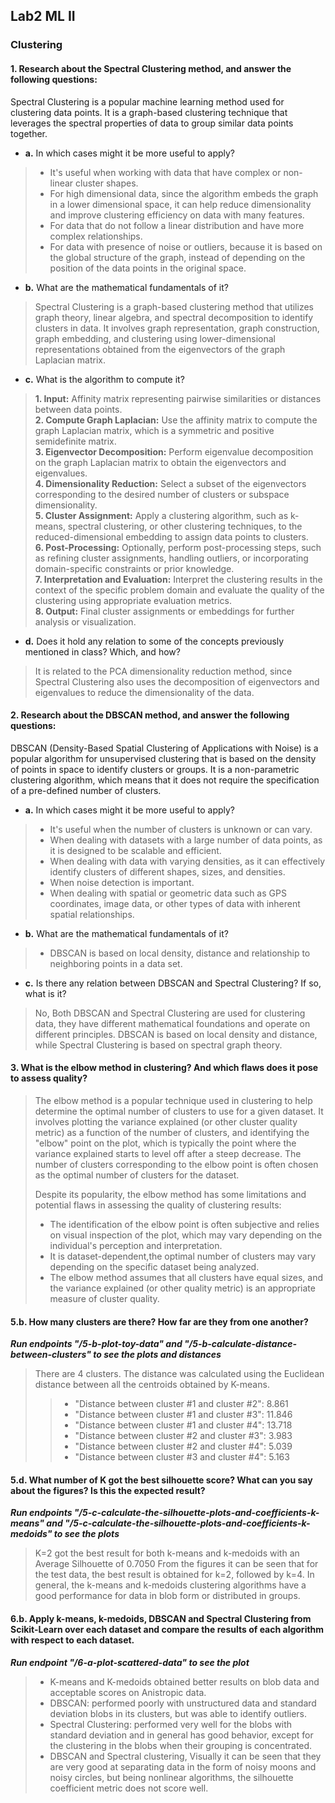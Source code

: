 ## Lab2 ML II 
### Clustering
  
#### **1.** Research about the **Spectral Clustering** method, and answer the following questions:
Spectral Clustering is a popular machine learning method used for clustering data points. It is a graph-based clustering technique that leverages the spectral properties of data to group similar data points together.
- **a.** In which cases might it be more useful to apply?
>- It's useful when working with data that have complex or non-linear cluster shapes.
>- For high dimensional data, since the algorithm embeds the graph in a lower dimensional space, it can help reduce dimensionality and improve clustering efficiency on data with many features.
>- For data that do not follow a linear distribution and have more complex relationships.
>- For data with presence of noise or outliers, because it is based on the global structure of the graph, instead of depending on the position of the data points in the original space.
- **b.** What are the mathematical fundamentals of it?
> Spectral Clustering is a graph-based clustering method that utilizes graph theory, linear algebra, and spectral decomposition to identify clusters in data. It involves graph representation, graph construction, graph embedding, and clustering using lower-dimensional representations obtained from the eigenvectors of the graph Laplacian matrix.
- **c.** What is the algorithm to compute it?
> **1. Input:** Affinity matrix representing pairwise similarities or distances between data points.   
> **2. Compute Graph Laplacian:** Use the affinity matrix to compute the graph Laplacian matrix, which is a symmetric and positive semidefinite matrix.   
> **3. Eigenvector Decomposition:** Perform eigenvalue decomposition on the graph Laplacian matrix to obtain the eigenvectors and eigenvalues.  
> **4. Dimensionality Reduction:** Select a subset of the eigenvectors corresponding to the desired number of clusters or subspace dimensionality.  
> **5. Cluster Assignment:** Apply a clustering algorithm, such as k-means, spectral clustering, or other clustering techniques, to the reduced-dimensional embedding to assign data points to clusters.  
> **6. Post-Processing:** Optionally, perform post-processing steps, such as refining cluster assignments, handling outliers, or incorporating domain-specific constraints or prior knowledge.    
> **7. Interpretation and Evaluation:** Interpret the clustering results in the context of the specific problem domain and evaluate the quality of the clustering using appropriate evaluation metrics.   
> **8. Output:** Final cluster assignments or embeddings for further analysis or visualization.
- **d.** Does it hold any relation to some of the concepts previously mentioned in class? Which, and how?
> It is related to the PCA dimensionality reduction method, since Spectral Clustering also uses the decomposition of eigenvectors and eigenvalues to reduce the dimensionality of the data. 

#### **2.** Research about the **DBSCAN** method, and answer the following questions:
DBSCAN (Density-Based Spatial Clustering of Applications with Noise) is a popular algorithm for unsupervised clustering  that is based on the density of points in space to identify clusters or groups. It is a non-parametric clustering algorithm, which means that it does not require the specification of a pre-defined number of clusters.
- **a.** In which cases might it be more useful to apply?
> - It's useful when the number of clusters is unknown or can vary.
> - When dealing with datasets with a large number of data points, as it is designed to be scalable and efficient.
> - When dealing with data with varying densities, as it can effectively identify clusters of different shapes, sizes, and densities.
> - When noise detection is important.
> - When dealing with spatial or geometric data such as GPS coordinates, image data, or other types of data with inherent spatial relationships.
- **b.** What are the mathematical fundamentals of it?
> - DBSCAN is based on local density, distance and relationship to neighboring points in a data set. 
- **c.** Is there any relation between DBSCAN and Spectral Clustering? If so, what is it?
> No, Both DBSCAN and Spectral Clustering are used for clustering data, they have different mathematical foundations and operate on different principles. DBSCAN is based on local density and distance, while Spectral Clustering is based on spectral graph theory.

#### **3.** What is the elbow method in clustering? And which flaws does it pose to assess quality?
> The elbow method is a popular technique used in clustering to help determine the optimal number of clusters to use for a given dataset. It involves plotting the variance explained (or other cluster quality metric) as a function of the number of clusters, and identifying the "elbow" point on the plot, which is typically the point where the variance explained starts to level off after a steep decrease. The number of clusters corresponding to the elbow point is often chosen as the optimal number of clusters for the dataset.
>
> Despite its popularity, the elbow method has some limitations and potential flaws in assessing the quality of clustering results:
> - The identification of the elbow point is often subjective and relies on visual inspection of the plot, which may vary depending on the individual's perception and interpretation.
> - It is dataset-dependent,the optimal number of clusters may vary depending on the specific dataset being analyzed.
> - The elbow method assumes that all clusters have equal sizes, and the variance explained (or other quality metric) is an appropriate measure of cluster quality.

#### **5.b.** How many clusters are there? How far are they from one another?
***Run endpoints "/5-b-plot-toy-data" and "/5-b-calculate-distance-between-clusters" to see the plots and distances***
> There are 4 clusters. The distance was calculated using the Euclidean distance between all the centroids obtained by K-means.
>> - "Distance between cluster #1 and cluster #2": 8.861
>> - "Distance between cluster #1 and cluster #3": 11.846
>> - "Distance between cluster #1 and cluster #4": 13.718
>> - "Distance between cluster #2 and cluster #3": 3.983
>> - "Distance between cluster #2 and cluster #4": 5.039
>> - "Distance between cluster #3 and cluster #4": 5.163
 
#### **5.d.** What number of K got the best silhouette score? What can you say about the figures? Is this the expected result?
***Run endpoints "/5-c-calculate-the-silhouette-plots-and-coefficients-k-means" and "/5-c-calculate-the-silhouette-plots-and-coefficients-k-medoids" to see the plots***
> K=2 got the best result for both k-means and k-medoids with an Average Silhouette of 0.7050
> From the figures it can be seen that for the test data, the best result is obtained for k=2, followed by k=4. In general, the k-means and k-medoids clustering algorithms have a good performance for data in blob form or distributed in groups.

#### **6.b.** Apply k-means, k-medoids, DBSCAN and Spectral Clustering from Scikit-Learn over each dataset and compare the results of each algorithm with respect to each dataset.
***Run endpoint "/6-a-plot-scattered-data" to see the plot***
> - K-means and K-medoids obtained better results on blob data and acceptable scores on Anistropic data.
> - DBSCAN: performed poorly with unstructured data and standard deviation blobs in its clusters, but was able to identify outliers. 
> - Spectral Clustering: performed very well for the blobs with standard deviation and in general has good behavior, except for the clustering in the blobs when their grouping is concentrated.
> - DBSCAN and Spectral clustering, Visually it can be seen that they are very good at separating data in the form of noisy moons and noisy circles, but being nonlinear algorithms, the silhouette coefficient metric does not score well.
